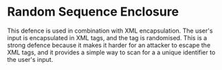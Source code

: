 # Random Sequence Enclosure

This defence is used in combination with XML encapsulation. The user's input is encapsulated in XML tags, and the tag is randomised. This is a strong defence because it makes it harder for an attacker to escape the XML tags, and it provides a simple way to scan for a a unique identifier to the user's input.
